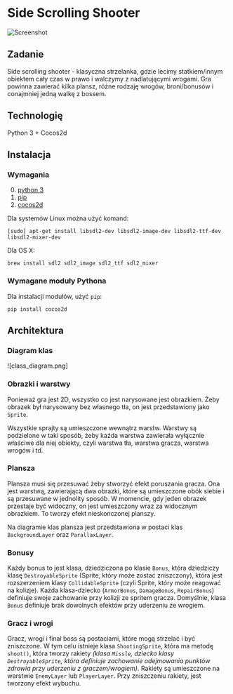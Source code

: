 # Side Scrolling Shooter

![Screenshot](/../master/python-shooter-screenshot.png?raw=true)

## Zadanie

Side scrolling shooter - klasyczna strzelanka, gdzie lecimy statkiem/innym obiektem cały czas w prawo i walczymy z nadlatującymi wrogami. Gra powinna zawierać kilka plansz, różne rodzaję wrogów, broni/bonusów i conajmniej jedną walkę z bossem.

## Technologię

Python 3 + Cocos2d

## Instalacja

### Wymagania

0. [python 3](https://www.python.org/)
1. [pip](https://pip.pypa.io/en/latest/installing.html)
2. [cocos2d](https://github.com/los-cocos/cocos)

Dla systemów Linux można użyć komand:

    [sudo] apt-get install libsdl2-dev libsdl2-image-dev libsdl2-ttf-dev libsdl2-mixer-dev

Dla OS X:

    brew install sdl2 sdl2_image sdl2_ttf sdl2_mixer

### Wymagane moduły Pythona

Dla instalacji modułów, użyć `pip`:

    pip install cocos2d

## Architektura

### Diagram klas

![class_diagram.png]

### Obrazki i warstwy

Ponieważ gra jest 2D, wszystko co jest narysowane jest obrazkiem. Żeby obrazek był narysowany bez własnego tła, on jest przedstawiony jako `Sprite`.

Wszystkie sprajty są umieszczone wewnątrz warstw. Warstwy są podzielone w taki sposób, żeby każda warstwa zawierała wyłącznie właściwe dla niej obiekty, czyli warstwa tła, warstwa gracza, warstwa wrogów i td.

### Plansza

Plansza musi się przesuwać żeby stworzyć efekt poruszania gracza. Ona jest warstwą, zawierającą dwa obrazki, które są umieszczone obók siebie i są przesuwane w jednolity sposób. W momencie, gdy jeden obrazek przestaje być widoczny, on jest umieszczony wraz za widocznym obrazkiem. To tworzy efekt nieskonczonej planszy.

Na diagramie klas plansza jest przedstawiona w postaci klas `BackgroundLayer` oraz `ParallaxLayer`.

### Bonusy

Każdy bonus to jest klasa, dziedziczona po klasie `Bonus`, która dziedziczy klasę `DestroyableSprite` (Sprite, który może zostać zniszczony), która jest rozszerzeniem klasy `CollidableSprite` (czyli Sprite, który może reagować na kolizje). Każda klasa-dziecko (`ArmorBonus`, `DamageBonus`, `RepairBonus`) definiuje swoje zachowanie przy kolizji ze spritem gracza. Domyślnie, klasa `Bonus` definiuje brak dowolnych efektów przy uderzeniu ze wrogiem.

### Gracz i wrogi

Gracz, wrogi i final boss są postaciami, które mogą strzelać i być zniszczone. W tym celu istnieje klasa `ShootingSprite`, która ma metodę `shoot()`, która tworzy rakiety _(klasa `Missle`, dziecko klasy `DestroyableSprite`, która definiuje zachowanie odejmowania punktów zdrowia przy uderzeniu z graczem/wrogiem)_. Rakiety są umieszczone na warstwie `EnemyLayer` lub `PlayerLayer`. Przy zniszczeniu rakiety, jest tworzony efekt wybuchu.
